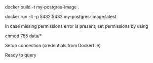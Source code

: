 #
docker build -t my-postgres-image .                 

docker run -it -p 5432:5432 my-postgres-image:latest

In case missing permissions error is present, set permissions by using 

chmod 755 data/*    

Setup connection (credentials from Dockerfile)

Ready to query